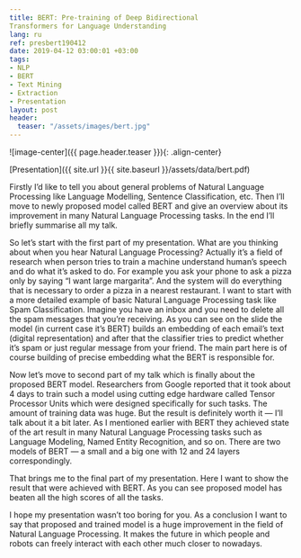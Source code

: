 ```yaml
---
title: BERT: Pre-training of Deep Bidirectional
Transformers for Language Understanding
lang: ru
ref: presbert190412
date: 2019-04-12 03:00:01 +03:00
tags:
- NLP
- BERT
- Text Mining
- Extraction
- Presentation
layout: post
header:
  teaser: "/assets/images/bert.jpg"
---
```


![image-center]({{ page.header.teaser }}){: .align-center}

[Presentation]({{ site.url }}{{ site.baseurl }}/assets/data/bert.pdf)

Firstly I’d like to tell you about general problems of Natural Language Processing like Language Modelling, Sentence Classification, etc. Then I’ll move to newly proposed model called BERT and give an overview about its improvement in many Natural Language Processing tasks. In the end I’ll briefly summarise all my talk.

So let’s start with the first part of my presentation. What are you thinking about when you hear Natural Language Processing? Actually it’s a field of research when person tries to train a machine understand human’s speech and do what it’s asked to do. For example you ask your phone to ask a pizza only by saying “I want large margarita”. And the system will do everything that is necessary to order a pizza in a nearest restaurant. I want to start with a more detailed example of basic Natural Language Processing task like Spam Classification. Imagine you have an inbox and you need to delete all the spam messages that you’re receiving. As you can see on the slide the model (in current case it’s BERT) builds an embedding of each email’s text (digital representation) and after that the classifier tries to predict whether it’s spam or just regular message from your friend. The main part here is of course building of precise embedding what the BERT is responsible for.

Now let’s move to second part of my talk which is finally about the proposed BERT model. Researchers from Google reported that it took about 4 days to train such a model using cutting edge hardware called Tensor Processor Units which were designed specifically for such tasks. The amount of training data was huge. But the result is definitely worth it — I’ll talk about it a bit later. As I mentioned earlier with BERT they achieved state of the art result in many Natural Language Processing tasks such as Language Modeling, Named Entity Recognition, and so on. There are two models of BERT — a small and a big one with 12 and 24 layers correspondingly.

That brings me to the final part of my presentation. Here I want to show the result that were achieved with BERT. As you can see proposed model has beaten all the high scores of all the tasks.

I hope my presentation wasn’t too boring for you. As a conclusion I want to say that proposed and trained model is a huge improvement in the field of Natural Language Processing. It makes the future in which people and robots can freely interact with each other much closer to nowadays.
